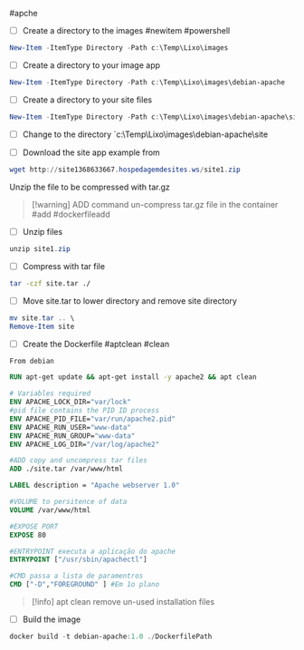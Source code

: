#apche

- [ ] Create a directory to the images 
#newitem #powershell

```PowerShell
New-Item -ItemType Directory -Path c:\Temp\Lixo\images
```

- [ ] Create a directory to your image app
```PowerShell
New-Item -ItemType Directory -Path c:\Temp\Lixo\images\debian-apache
```

- [ ] Create a directory to your site files
```PowerShell
New-Item -ItemType Directory -Path c:\Temp\Lixo\images\debian-apache\site
```

- [ ] Change to the directory `c:\Temp\Lixo\images\debian-apache\site

- [ ] Download the site app example from
```PowerShell
wget http://site1368633667.hospedagemdesites.ws/site1.zip
```

Unzip the file to be compressed with tar.gz
>[!warning] ADD command un-compress tar.gz file in the container
#add #dockerfileadd

- [ ] Unzip files
```PowerShell
unzip site1.zip
```

- [ ] Compress with tar file
```bash
tar -czf site.tar ./
```
 - [ ] Move site.tar to lower directory and remove site directory
 ```PowerShell
 mv site.tar .. \
 Remove-Item site
```


- [ ] Create the Dockerfile
#aptclean #clean

```Dockerfile
From debian

RUN apt-get update && apt-get install -y apache2 && apt clean

# Variables required
ENV APACHE_LOCK_DIR="var/lock"
#pid file contains the PID ID process
ENV APACHE_PID_FILE="var/run/apache2.pid"
ENV APACHE_RUN_USER="www-data"
ENV APACHE_RUN_GROUP="www-data"
ENV APACHE_LOG_DIR="/var/log/apache2"

#ADD copy and uncompress tar files
ADD ./site.tar /var/www/html

LABEL description = "Apache webserver 1.0"

#VOLUME to persitence of data
VOLUME /var/www/html

#EXPOSE PORT
EXPOSE 80

#ENTRYPOINT executa a aplicação do apache
ENTRYPOINT ["/usr/sbin/apachectl"]

#CMD passa a lista de paramentros 
CMD ["-D","FOREGROUND" ] #Em 1o plano


```
>[!info] apt clean 
>remove un-used installation files

- [ ] Build the image
```PowerShell
docker build -t debian-apache:1.0 ./DockerfilePath
```


